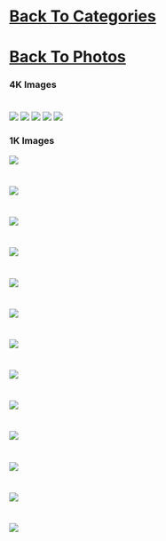 # [Back To Categories](https://github.com/GabrielQSherman/Animations/tree/master#readme)
# [Back To Photos](https://github.com/GabrielQSherman/Animations/tree/master/Backgound-Photos#readme)

### 4K Images

#
![](4k-the-end.png)
![](noisebg-4k.png)
![](noisebg2-4k.png)
![](noisebg3-4k.png)
![](noise10-4k.jpg)

### 1K Images
![](noise1bg.png)
#
![](noise2bg.png)
#
![](noise3bg.png)

#
![](noise4bg.png)

#
![](noise5bg.png)

#
![](noise6bg.png)

#
![](noise7bg.png)

#
![](noise8bg.png)

#
![](noise9bg.png)

#
![](noise10bg.png)

#
![](noise0703.png)

#
![](noise81.png)

#
![](noise39.png)

